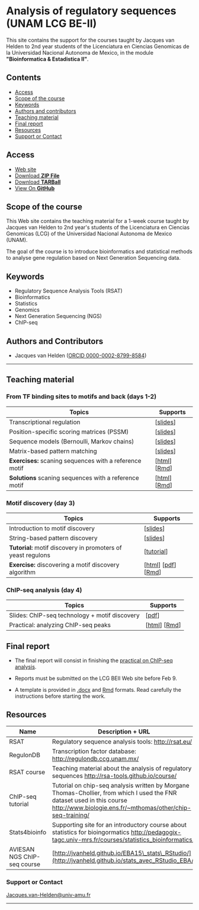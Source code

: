 # Analysis of regulatory sequences (UNAM LCG BE-II)

This site contains the support for the courses  taught by Jacques van Helden to 2nd year students of the
Licenciatura en Ciencias Genomicas de la Universidad Nacional Autonoma
de Mexico, in the module  **"Bioinformatica & Estadistica II"**.

## Contents

- [Access](#access)
- [Scope of the course](#scope-of-the-course)
- [Keywords](#keywords)
- [Authors and contributors](#authors-and-contributors)
- [Teaching material](#teaching-material)
- [Final report](#final-report)
- [Resources](#resources)
- [Support or Contact](#support-or-contact)

## Access

- [Web site](http://jvanheld.github.io/LCG_BEII/)
- [Download **ZIP File**](https://github.com/jvanheld/LCG_Bioinfo-II/zipball/master)
- [Download **TARBall**](https://github.com/jvanheld/LCG_Bioinfo-II/tarball/master)
- [View On **GitHub**](https://github.com/jvanheld/LCG_Bioinfo-II)

## Scope of the course

This Web site contains the teaching material for a 1-week course taught
by Jacques van Helden to 2nd year\'s students of the Licenciatura en
Ciencias Genomicas (LCG) of the Universidad Nacional Autonoma de Mexico
(UNAM).

The goal of the course is to introduce bioinformatics and statistical
methods to analyse gene regulation based on Next Generation Sequencing
data.

## Keywords

- Regulatory Sequence Analysis Tools (RSAT)
- Bioinformatics
- Statistics
- Genomics
- Next Generation Sequencing (NGS)
- ChIP-seq

## Authors and Contributors

- Jacques van Helden ([ORCID 0000-0002-8799-8584](https://orcid.org/0000-0002-8799-8584))


****************************************************************
## Teaching material

### From TF binding sites to motifs and back (days 1-2)


| Topics                                                | Supports |
|-------------------------------------------------------|----------|
| Transcriptional regulation | [[slides](http://rsa-tools.github.io/course/pdf_files/01.2_regulatory_sequences_intro.pdf)] |
| Position-specific scoring matrices (PSSM) | [[slides](http://rsa-tools.github.io/course/pdf_files/01.4.PSSM_theory.pdf)] |
| Sequence models (Bernoulli, Markov chains) | [[slides](http://rsa-tools.github.io/course/pdf_files/01.3.sequence_models.pdf)] |
| Matrix-based pattern matching | [[slides](http://rsa-tools.github.io/course/pdf_files/02.3.pattern_matching_matrices.pdf)] |
| **Exercises:** scaning sequences with a reference motif |  [[html](practicals/motif_search_RegulonDB/motif_search_RegulonDB.html)] [[Rmd](https://raw.githubusercontent.com/jvanheld/LCG_BEII/gh-pages/practicals/motif_search_RegulonDB/motif_search_RegulonDB.Rmd)]  |
| **Solutions** scaning sequences with a reference motif |  [[html](practicals/motif_search_RegulonDB/motif_search_RegulonDB_solutions.html)] [[Rmd](https://raw.githubusercontent.com/jvanheld/LCG_BEII/gh-pages/practicals/motif_search_RegulonDB/motif_search_RegulonDB_solutions.Rmd)] | 
  
### Motif discovery (day 3)

| Topics                                                | Supports |
|-------------------------------------------------------|----------|
| Introduction to motif discovery |  [[slides](http://rsa-tools.github.io/course/pdf_files/03.1.pattern_discovery_intro.pdf)] |
| String-based pattern discovery | [[slides](http://rsa-tools.github.io/course/pdf_files/03.2.1.pattern_discovery_strings.pdf)] |
| **Tutorial:** motif discovery in promoters of yeast regulons | [[tutorial](practicals/motif_discovery/motif_discovery_yeast_regulons.html)]
| **Exercise:** discovering a motif discovery algorithm | [[html](practicals/motif_discovery/discovering_a_motif_discovery_algorithm.html)] [[pdf](practicals/motif_discovery/discovering_a_motif_discovery_algorithm.pdf)] [[Rmd](https://raw.githubusercontent.com/jvanheld/LCG_BEII/gh-pages/practicals/motif_discovery/discovering_a_motif_discovery_algorithm.Rmd)] |

### ChIP-seq analysis (day 4)

| Topics                                                | Supports |
|-------------------------------------------------------|----------|
| Slides: ChIP-seq technology + motif discovery | [[pdf](slides/ChIP-seq_compilation.pdf)]|
| Practical: analyzing ChIP-seq peaks | [[html](practicals/chip-seq_analysis/chip-seq_analysis.html)] [[Rmd](https://raw.githubusercontent.com/jvanheld/LCG_BEII/gh-pages/practicals/chip-seq_analysis/chip-seq_analysis.Rmd)] |

## Final report

- The final report will consist in finishing the [practical on ChIP-seq analysis](practicals/chip-seq_analysis/chip-seq_analysis.html). 

- Reports must be submitted on the LCG BEII Web site before Feb 9. 

- A template is provided in [.docx](practicals/chip-seq_analysis/LASTNAME_Firstname_chip-seq_analysis_report.docx) and [Rmd](https://raw.githubusercontent.com/jvanheld/LCG_BEII/gh-pages/practicals/chip-seq_analysis/LASTNAME_Firstname_chip-seq_analysis_report.Rmd) formats. Read carefully the instructions before starting the work. 

## Resources

| Name   | Description + URL |
|------------------|-----------------------------------------------|
| RSAT | Regulatory sequence analysis tools: <http://rsat.eu/> |
| RegulonDB | Transcription factor database: <http://regulondb.ccg.unam.mx/> |
| RSAT course | Teaching material about the analysis of regulatory sequences <http://rsa-tools.github.io/course/> |
| ChIP-seq tutorial | Tutorial on chip-seq analysis written by Morgane Thomas-Chollier, from which I used the FNR dataset used in this course <http://www.biologie.ens.fr/~mthomas/other/chip-seq-training/> |
| Stats4bioinfo | Supporting site for an introductory course about statistics for bioingormatics  <http://pedagogix-tagc.univ-mrs.fr/courses/statistics_bioinformatics/> |
|  AVIESAN NGS ChIP-seq course |  [http://jvanheld.github.io/EBA15\_stats\_RStudio/](http://jvanheld.github.io/stats_avec_RStudio_EBA/) |


### Support or Contact

<Jacques.van-Helden@univ-amu.fr>

****************************************************************

